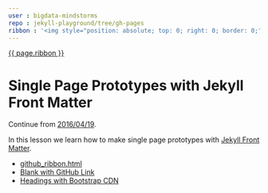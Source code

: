 ```yaml
---
user : bigdata-mindstorms 
repo : jekyll-playground/tree/gh-pages
ribbon : '<img style="position: absolute; top: 0; right: 0; border: 0;" src="http://s3.amazonaws.com/github/ribbons/forkme_right_red_aa0000.png" alt="Fork me on GitHub" />'
---
```

<a href="https://github.com/{{ page.user }}/{{ page.repo }}/{{ page.url }}">{{ page.ribbon }}</a>

# Single Page Prototypes with Jekyll Front Matter

Continue from [2016/04/19](../19).

In this lesson we learn how to make single page prototypes with [Jekyll Front Matter](https://jekyllrb.com/docs/frontmatter/).

- [github_ribbon.html](https://bigdata-mindstorms.github.io/jekyll-playground/public/ontouchstart/2016/04/20/github_ribbon.html)
- [Blank with GitHub Link](https://bigdata-mindstorms.github.io/jekyll-playground/public/ontouchstart/2016/04/20/0.html) 
- [Headings with Bootstrap CDN](https://bigdata-mindstorms.github.io/jekyll-playground/public/ontouchstart/2016/04/20/1.html) 
